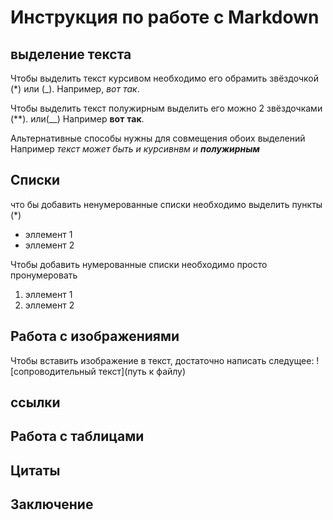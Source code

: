 # Инструкция по работе с Markdown

## выделение текста

Чтобы выделить текст курсивом необходимо его обрамить звёздочкой (*) или (_). Например, *вот* _так_.

Чтобы выделить текст полужирным выделить его можно 2 звёздочками (**). или(__) Например **вот** __так__. 

Альтернативные способы нужны для совмещения обоих выделений
Например _текст может быть и курсивнвм и **полужирным**_

## Списки

что бы добавить ненумерованные списки необходимо выделить пункты (*)
* эллемент 1
* эллемент 2

Чтобы добавить нумерованные списки необходимо просто пронумеровать
1. эллемент 1
2. эллемент 2
## Работа с изображениями 

Чтобы вставить изображение в текст, достаточно написать следущее:
![сопроводительный текст](путь к файлу)

## ссылки 

## Работа с таблицами

## Цитаты

## Заключение